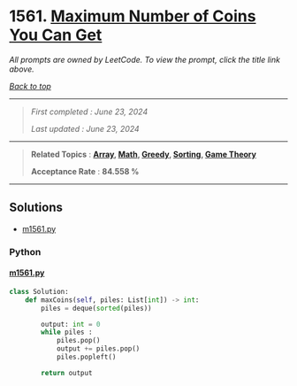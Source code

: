 # 1561. [Maximum Number of Coins You Can Get](<https://leetcode.com/problems/maximum-number-of-coins-you-can-get>)

*All prompts are owned by LeetCode. To view the prompt, click the title link above.*

*[Back to top](<../README.md>)*

------

> *First completed : June 23, 2024*
>
> *Last updated : June 23, 2024*


------

> **Related Topics** : **[Array](<by_topic/Array.md>), [Math](<by_topic/Math.md>), [Greedy](<by_topic/Greedy.md>), [Sorting](<by_topic/Sorting.md>), [Game Theory](<by_topic/Game Theory.md>)**
>
> **Acceptance Rate** : **84.558 %**


------

## Solutions

- [m1561.py](<../my-submissions/m1561.py>)
### Python
#### [m1561.py](<../my-submissions/m1561.py>)
```Python
class Solution:
    def maxCoins(self, piles: List[int]) -> int:
        piles = deque(sorted(piles))

        output: int = 0
        while piles :
            piles.pop()
            output += piles.pop()
            piles.popleft()

        return output
```

